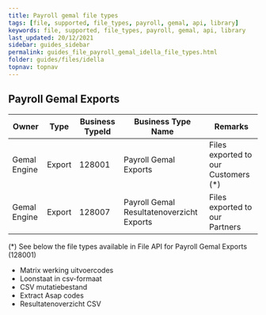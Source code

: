 ```yaml
---
title: Payroll gemal file types
tags: [file, supported, file_types, payroll, gemal, api, library]
keywords: file, supported, file_types, payroll, gemal, api, library
last_updated: 20/12/2021
sidebar: guides_sidebar
permalink: guides_file_payroll_gemal_idella_file_types.html
folder: guides/files/idella
topnav: topnav
---
```


## Payroll Gemal Exports

| Owner        | Type   | Business TypeId | Business Type Name                        | Remarks                             |
| ------------ | ------ | --------------- | ----------------------------------------- | ----------------------------------- |
| Gemal Engine | Export | 128001          | Payroll Gemal Exports                     | Files exported to our Customers (*) |
| Gemal Engine | Export | 128007          | Payroll Gemal Resultatenoverzicht Exports | Files exported to our Partners      |


(*) See below the file types available in File API for Payroll Gemal Exports (128001)
- Matrix werking uitvoercodes
- Loonstaat in csv-formaat
- CSV mutatiebestand
- Extract Asap codes
- Resultatenoverzicht CSV
